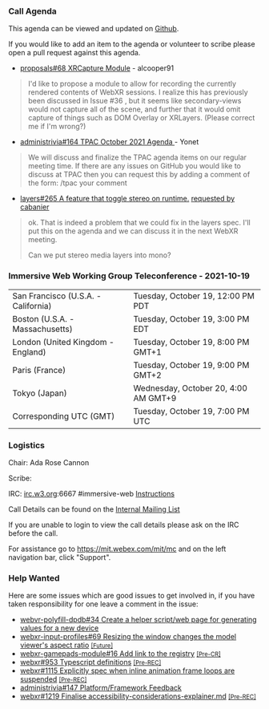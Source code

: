 ### Call Agenda

This agenda can be viewed and updated on [Github](https://github.com/immersive-web/administrivia/blob/main/meetings/wg/2021-10-19-Immersive_Web_Working_Group_Teleconference-agenda.md).

If you would like to add an item to the agenda or volunteer to scribe please open a pull request against this agenda.

* [proposals#68 XRCapture Module](https://github.com/immersive-web/proposals/issues/68) - alcooper91
> I'd like to propose a module to allow for recording the currently rendered contents of WebXR sessions. I realize this has previously been discussed in Issue #36 , but it seems like secondary-views would not capture all of the scene, and further that it would omit capture of things such as DOM Overlay or XRLayers. (Please correct me if I'm wrong?)
 >

* [administrivia#164 TPAC October 2021 Agenda ](https://github.com/immersive-web/administrivia/issues/164) - Yonet
> We will discuss  and finalize the TPAC agenda items on our regular meeting time. If there are any issues on GitHub you would like to discuss at TPAC then you can request this by adding a comment of the form:
 >/tpac your comment

* [layers#265 A feature that toggle stereo on runtime.](https://github.com/immersive-web/layers/issues/265) [requested by cabanier](https://github.com/immersive-web/layers/issues/265#issuecomment-933597965)
> ok. That is indeed a problem that we could fix in the layers spec.
>I'll put this on the agenda and we can discuss it in the next WebXR meeting.
>
> Can we put stereo media layers into mono?

### Immersive Web Working Group Teleconference - 2021-10-19

<table>
<tr><td> San Francisco (U.S.A. - California) <td> Tuesday, October 19, 12:00 PM PDT
<tr><td> Boston (U.S.A. - Massachusetts) <td> Tuesday, October 19, 3:00 PM EDT
<tr><td> London (United Kingdom - England) <td> Tuesday, October 19, 8:00 PM GMT+1
<tr><td> Paris (France) <td> Tuesday, October 19, 9:00 PM GMT+2
<tr><td> Tokyo (Japan) <td> Wednesday, October 20, 4:00 AM GMT+9
<tr><td> Corresponding UTC (GMT) <td> Tuesday, October 19, 7:00 PM UTC
</table>

### Logistics

Chair: Ada Rose Cannon

Scribe:

IRC: [irc.w3.org](http://irc.w3.org/):6667 #immersive-web [Instructions](https://github.com/immersive-web/administrivia/blob/main/IRC.md)

Call Details can be found on the [Internal Mailing List](https://lists.w3.org/Archives/Member/internal-immersive-web/2019Feb/0002.html)

If you are unable to login to view the call details please ask on the IRC before the call.

For assistance go to https://mit.webex.com/mit/mc  and on the left navigation bar, click "Support".

### Help Wanted

Here are some issues which are good issues to get involved in, if you have taken responsibility for one leave a comment in the issue:

- [webvr-polyfill-dpdb#34 Create a helper script/web page for generating values for a new device](https://github.com/immersive-web/webvr-polyfill-dpdb/issues/34)
- [webxr-input-profiles#69 Resizing the window changes the model viewer's aspect ratio](https://github.com/immersive-web/webxr-input-profiles/issues/69) [<small>[Future]</small>](https://api.github.com/repos/immersive-web/webxr-input-profiles/milestones/4)
- [webxr-gamepads-module#16 Add link to the registry](https://github.com/immersive-web/webxr-gamepads-module/issues/16) [<small>[Pre-CR]</small>](https://api.github.com/repos/immersive-web/webxr-gamepads-module/milestones/1)
- [webxr#953 Typescript definitions](https://github.com/immersive-web/webxr/issues/953) [<small>[Pre-REC]</small>](https://api.github.com/repos/immersive-web/webxr/milestones/16)
- [webxr#1115 Explicitly spec when inline animation frame loops are suspended](https://github.com/immersive-web/webxr/issues/1115) [<small>[Pre-REC]</small>](https://api.github.com/repos/immersive-web/webxr/milestones/16)
- [administrivia#147 Platform/Framework Feedback](https://github.com/immersive-web/administrivia/issues/147)
- [webxr#1219 Finalise accessibility-considerations-explainer.md](https://github.com/immersive-web/webxr/issues/1219) [<small>[Pre-REC]</small>](https://api.github.com/repos/immersive-web/webxr/milestones/16)
